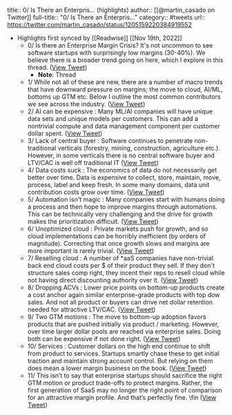 title:: 0/ Is There an Enterpris... (highlights)
author:: [[@martin_casado on Twitter]]
full-title:: "0/ Is There an Enterpris..."
category:: #tweets
url:: https://twitter.com/martin_casado/status/1205159220384919552

- Highlights first synced by [[Readwise]] [[Nov 19th, 2022]]
	- 0/ Is there an Enterprise Margin Crisis?  It's not uncommon to see software startups with surprisingly low margins (30-40%). We believe there is a broader trend going on here, which I explore in this thread. ([View Tweet](https://twitter.com/martin_casado/status/1205159211325280256))
		- **Note**: Thread
	- 1/ While not all of these are new, there are a number of macro trends that have downward pressure on margins; the move to cloud, AI/ML, bottoms up GTM etc.  Below I outline the most common contributors we see across the industry. ([View Tweet](https://twitter.com/martin_casado/status/1205159212143104005))
	- 2/ AI can be expensive : Many ML/AI companies will have unique data sets and unique models per customers. This can add a nontrivial compute and data management component per customer dollar spent. ([View Tweet](https://twitter.com/martin_casado/status/1205159213497892864))
	- 3/ Lack of central buyer : Software continues to penetrate non-traditional verticals (forestry, mining, construction, agriculture etc.). However, in some verticals there is no central software buyer and LTV/CAC is well off traditional IT ([View Tweet](https://twitter.com/martin_casado/status/1205159214257033216))
	- 4/ Data costs suck : The economics of data do not necessarily get better over time. Data is expensive to collect, store, maintain, move, process, label and keep fresh. In some many domains, data unit contribution costs grow over time. ([View Tweet](https://twitter.com/martin_casado/status/1205159215074963456))
	- 5/ Automation isn't magic : Many companies start with humans doing a process and then hope to improve margins through automations. This can be technically very challenging and the drive for growth makes the prioritization difficult. ([View Tweet](https://twitter.com/martin_casado/status/1205159215850909696))
	- 6/ Unoptimized cloud : Private markets push for growth, and so cloud implementations can be horribly inefficient (by orders of magnitude).  Correcting that once growth slows and margins are more important is rarely trivial. ([View Tweet](https://twitter.com/martin_casado/status/1205159216614273025))
	- 7/ Reselling cloud : A number of *aaS companies have non-trivial back end cloud costs per $ of their product they sell. If they don't structure sales comp right, they incent their reps to resell cloud while not having direct discounting authority over it. ([View Tweet](https://twitter.com/martin_casado/status/1205159217318920192))
	- 8/ Dropping ACVs : Lower price points on bottom-up products create a cost anchor again similar enterprise-grade products with top dow sales. And not all product or buyers can drive net dollar retention needed for attractive LTV/CAC. ([View Tweet](https://twitter.com/martin_casado/status/1205159218065502209))
	- 9/ Two GTM motions : The move to bottom-up adoption favors products that are pushed initially via product / marketing. However, over time larger dollar pools are reached via enterprise sales. Doing both can be expensive if not done right. ([View Tweet](https://twitter.com/martin_casado/status/1205159218828869632))
	- 10/ Services : Customer dollars on the high end continue to shift from product to services. Startups smartly chase these to get initial traction and maintain strong account control. But relying on them does mean a lower margin business on the book. ([View Tweet](https://twitter.com/martin_casado/status/1205159219567087617))
	- 11/ This isn’t to say that enterprise startups should sacrifice the right GTM motion or product trade-offs to protect margins. Rather, the first generation of SaaS may no longer the right point of comparison for an attractive margin profile. And that’s perfectly fine. \fin ([View Tweet](https://twitter.com/martin_casado/status/1205159220384919552))